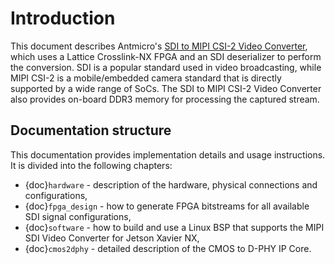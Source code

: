 # Introduction

This document describes Antmicro's [SDI to MIPI CSI-2 Video Converter](https://github.com/antmicro/sdi-mipi-video-converter), which uses a Lattice Crosslink-NX FPGA and an SDI deserializer to perform the conversion.
SDI is a popular standard used in video broadcasting, while MIPI CSI-2 is a mobile/embedded camera standard that is directly supported by a wide range of SoCs.
The SDI to MIPI CSI-2 Video Converter also provides on-board DDR3 memory for processing the captured stream.

## Documentation structure

This documentation provides implementation details and usage instructions.
It is divided into the following chapters:

* {doc}`hardware` - description of the hardware, physical connections and configurations,
* {doc}`fpga_design` - how to generate FPGA bitstreams for all available SDI signal configurations,
* {doc}`software` - how to build and use a Linux BSP that supports the MIPI SDI Video Converter for Jetson Xavier NX,
* {doc}`cmos2dphy` - detailed description of the CMOS to D-PHY IP Core.

